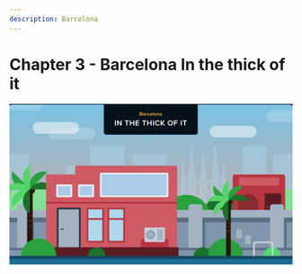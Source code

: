```yaml
---
description: Barcelona
---
```


# Chapter 3 - Barcelona                        In the thick of it

![](<../../.gitbook/assets/11 (1).jpg>)
